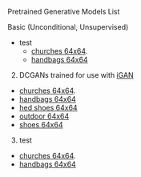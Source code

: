 Pretrained Generative Models List

Basic (Unconditional, Unsupervised)

- test
  - [churches 64x64](https://people.eecs.berkeley.edu/~junyanz/projects/gvm/models/theano_dcgan/church_64.dcgan_theano).
  - [handbags 64x64](https://people.eecs.berkeley.edu/~junyanz/projects/gvm/models/theano_dcgan/handbag_64.dcgan_theano)
2. DCGANs trained for use with [iGAN](https://github.com/junyanz/iGAN)
  * [churches 64x64](https://people.eecs.berkeley.edu/~junyanz/projects/gvm/models/theano_dcgan/church_64.dcgan_theano).
  * [handbags 64x64](https://people.eecs.berkeley.edu/~junyanz/projects/gvm/models/theano_dcgan/handbag_64.dcgan_theano)
  * [hed shoes 64x64](https://people.eecs.berkeley.edu/~junyanz/projects/gvm/models/theano_dcgan/hed_shoes_64.dcgan_theano)
  * [outdoor 64x64](https://people.eecs.berkeley.edu/~junyanz/projects/gvm/models/theano_dcgan/outdoor_64.dcgan_theano)
  * [shoes 64x64](https://people.eecs.berkeley.edu/~junyanz/projects/gvm/models/theano_dcgan/shoes_64.dcgan_theano)
3. test
  * [churches 64x64](https://people.eecs.berkeley.edu/~junyanz/projects/gvm/models/theano_dcgan/church_64.dcgan_theano).
  * [handbags 64x64](https://people.eecs.berkeley.edu/~junyanz/projects/gvm/models/theano_dcgan/handbag_64.dcgan_theano)



